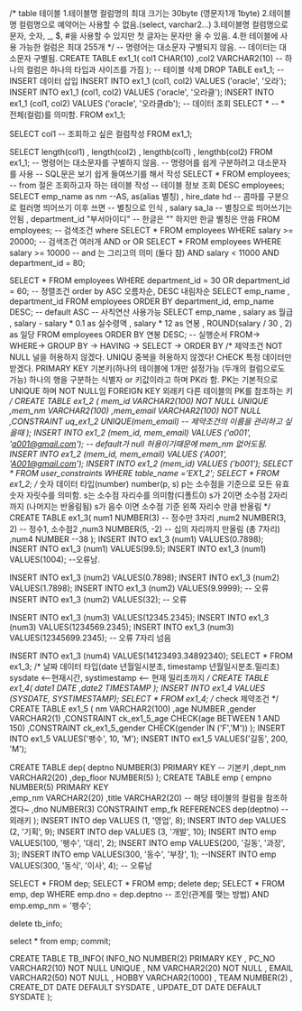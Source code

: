 /*
    table 테이블
    1.테이블명 컬럼명의 최대 크기는 30byte (영문자1개 1byte)
    2.테이블명 컬럼명으로 예약어는 사용할 수 없음.(select, varchar2...)
    3.테이블명 컬럼명으로 문자, 숫자, _, $, #을 사용할 수 있지만 
      첫 글자는 문자만 올 수 있음.
    4.한 테이블에 사용 가능한 컬럼은 최대 255개
*/
-- 명령어는 대소문자 구별되지 않음. 
-- 데이터는 대소문자 구별됨.
CREATE TABLE ex1_1(
    col1 CHAR(10)
   ,col2 VARCHAR2(10)   -- 하나의 컬럼은 하나의 타입과 사이즈를 가짐
);
-- 테이블 삭제 
DROP TABLE ex1_1; 
-- INSERT 데이터 삽입 
INSERT INTO ex1_1 (col1, col2)
VALUES ('oracle', '오라');
INSERT INTO ex1_1 (col1, col2)
VALUES ('oracle', '오라클');
INSERT INTO ex1_1 (col1, col2)
VALUES ('oracle', '오라클db');
-- 데이터 조회
SELECT *  -- * 전체(컬럼)를 의미함.
FROM ex1_1;

SELECT col1 -- 조회하고 싶은 컬럼작성
FROM ex1_1;

SELECT length(col1)
     , length(col2)
     , lengthb(col1)
     , lengthb(col2) 
FROM ex1_1;
-- 명령어는 대소문자를 구별하지 않음.
-- 명령어를 쉽게 구분하려고 대소문자를 사용
-- SQL문은 보기 쉽게 들여쓰기를 해서 작성
SELECT *
FROM employees; -- from 절은 조회하고자 하는 테이블 작성
-- 테이블 정보 조회
DESC employees;
SELECT emp_name     as nm   --AS, as(alias 별칭)
     , hire_date    hd      -- 콤마를 구분으로 컬러명 띄어쓰기 이후 쓰면
                                  -- 별칭으로 인식
     , salary         sa_la       -- 별칭으로 띄어쓰기는 안됨
     , department_id "부서아이디"   -- 한글은 "" 하지만 한글 별칭은 안씀
FROM employees;
-- 검색조건 where 
SELECT *
FROM employees
WHERE salary >= 20000;
-- 검색조건 여러개 AND or OR
SELECT *
FROM employees
WHERE salary >= 10000   -- and 는 그리고의 의미 (둘다 참)
AND   salary < 11000
AND   department_id = 80;

SELECT *
FROM employees
WHERE department_id = 30
OR    department_id = 60;
-- 정렬조건 order by   ASC 오름차순, DESC 내림차순
SELECT emp_name
     , department_id
FROM employees
ORDER BY department_id, emp_name DESC;  -- default ASC
-- 사칙연산 사용가능
SELECT emp_name
     , salary as 월급
     , salary - salary * 0.1 as 실수령액
     , salary * 12  as 연봉
     , ROUND(salary / 30 , 2) as 일당
FROM employees
ORDER BY 연봉 DESC;
-- 실행순서 FROM-> WHERE-> GROUP BY -> HAVING -> SELECT -> ORDER BY 
/*
    제약조건
    NOT NULL 널을 허용하지 않겠다.
    UNIQU 중복을 허용하지 않겠다!
    CHECK 특정 데이터만 받겠다.
    PRIMARY KEY 기본키(하나의 테이블에 1개만 설정가능 (두개의 컬럼으로도 가능)
                      하나의 행을 구분하는 식별자 or 키값이라고 하며 PK라 함.
                      PK는 기본적으로 UNIQUE 하며 NOT NULL임
    FOREIGN KEY 외래키 다른 테이블의 PK를 참조하는 키 
*/
CREATE TABLE ex1_2 (
    mem_id VARCHAR2(100) NOT NULL UNIQUE
   ,mem_nm VARCHAR2(100)
   ,mem_email VARCHAR2(100) NOT NULL
   ,CONSTRAINT uq_ex1_2 UNIQUE(mem_email)   -- 제약조건의 이름을 관리하고 싶을때
);
INSERT INTO ex1_2 (mem_id, mem_email)
VALUES ('a001', 'a001@gmail.com'); -- default가 null 허용이기때문에 mem_nm 없어도됨.
INSERT INTO ex1_2 (mem_id, mem_email)
VALUES ('A001', 'A001@gmail.com');
INSERT INTO ex1_2 (mem_id)
VALUES ('b001');
SELECT *
FROM user_constraints
WHERE table_name ='EX1_2';
SELECT *
FROM ex1_2;
/*  숫자 데이터 타입(number)
    number(p, s) p는 소수점을 기준으로 모든 유효숫자 자릿수를 의미함.
                 s는 소수점 자리수를 의미함(디폴트0)
                 s가 2이면 소수점 2자리까지 (나머지는 반올림됨)
                 s가 음수 이면 소수점 기준 왼쪽 자리수 만큼 반올림
*/
CREATE TABLE ex1_3(
    num1 NUMBER(3)     -- 정수만 3자리
   ,num2 NUMBER(3, 2)  -- 정수1, 소수점2
   ,num3 NUMBER(5, -2) -- 십의 자리까지 만올림 (총 7자리)
   ,num4 NUMBER --38
);
INSERT INTO ex1_3 (num1) VALUES(0.7898);
INSERT INTO ex1_3 (num1) VALUES(99.5);
INSERT INTO ex1_3 (num1) VALUES(1004); --오류남.

INSERT INTO ex1_3 (num2) VALUES(0.7898);
INSERT INTO ex1_3 (num2) VALUES(1.7898);
INSERT INTO ex1_3 (num2) VALUES(9.9999); -- 오류 
INSERT INTO ex1_3 (num2) VALUES(32);     -- 오류

INSERT INTO ex1_3 (num3) VALUES(12345.2345);
INSERT INTO ex1_3 (num3) VALUES(1234569.2345);
INSERT INTO ex1_3 (num3) VALUES(12345699.2345); -- 오류 7자리 넘음

INSERT INTO ex1_3 (num4) VALUES(14123493.34892340);
SELECT * FROM ex1_3;
/*
     날짜 데이터 타입(date 년월일시분초, timestamp 년월일시분초.밀리초) 
     sysdate <--현재시간, systimestamp <-- 현재 밀리초까지 
*/
CREATE TABLE ex1_4(
     date1 DATE
    ,date2 TIMESTAMP
);
INSERT INTO ex1_4 VALUES (SYSDATE, SYSTIMESTAMP);
SELECT * FROM ex1_4;
/* check 제약조건 */
CREATE TABLE ex1_5 (
     nm VARCHAR2(100)
    ,age NUMBER
    ,gender VARCHAR2(1)
    ,CONSTRAINT ck_ex1_5_age CHECK(age BETWEEN 1 AND 150)
    ,CONSTRAINT ck_ex1_5_gender CHECK(gender IN ('F','M'))
);
INSERT INTO  ex1_5 VALUES('팽수', 10, 'M');
INSERT INTO  ex1_5 VALUES('길동', 200, 'M');

CREATE TABLE dep(
   deptno NUMBER(3) PRIMARY KEY -- 기본키 
  ,dept_nm VARCHAR2(20)
  ,dep_floor NUMBER(5)
);
CREATE TABLE emp (
  empno NUMBER(5) PRIMARY KEY  
 ,emp_nm VARCHAR2(20)
 ,title  VARCHAR2(20)           -- 해당 테이블의 컬럼을 참조하겠다~
 ,dno NUMBER(3) CONSTRAINT emp_fk REFERENCES dep(deptno) -- 외래키
);
INSERT INTO dep VALUES (1, '영업', 8);
INSERT INTO dep VALUES (2, '기획', 9);
INSERT INTO dep VALUES (3, '개발', 10);
INSERT INTO emp VALUES(100, '팽수', '대리', 2);
INSERT INTO emp VALUES(200, '길동', '과장', 3);
INSERT INTO emp VALUES(300, '동수', '부장', 1);
--INSERT INTO emp VALUES(300, '동식', '이사', 4); -- 오류남

SELECT *
FROM dep;
SELECT *
FROM emp;
delete dep;
SELECT *
FROM emp, dep
WHERE emp.dno = dep.deptno -- 조인(관계를 맺는 방법)
AND emp.emp_nm = '팽수';


delete  tb_info;

select *
from emp;
commit;


CREATE TABLE TB_INFO(
   INFO_NO	NUMBER(2) PRIMARY KEY
 , PC_NO		VARCHAR2(10) NOT NULL UNIQUE
 , NM		    VARCHAR2(20) NOT NULL
 , EMAIL		VARCHAR2(50) NOT NULL
 , HOBBY		VARCHAR2(1000)
 , TEAM	 	     NUMBER(2) 
 , CREATE_DT	 	DATE DEFAULT SYSDATE
 , UPDATE_DT	 	DATE DEFAULT SYSDATE
);


